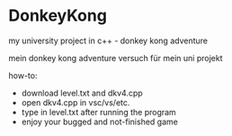 # DonkeyKong
my university project in c++ - donkey kong adventure

mein donkey kong adventure versuch für mein uni projekt


how-to:
- download level.txt and dkv4.cpp
- open dkv4.cpp in vsc/vs/etc.
- type in level.txt after running the program
- enjoy your bugged and not-finished game
